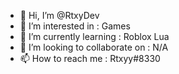 - 👋 Hi, I’m @RtxyDev
- 👀 I’m interested in : Games
- 🌱 I’m currently learning : Roblox Lua
- 💞️ I’m looking to collaborate on : N/A
- 📫 How to reach me : Rtxyy#8330

